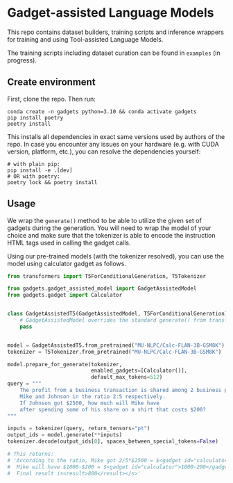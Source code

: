 # Gadget-assisted Language Models

This repo contains dataset builders, training scripts 
and inference wrappers for training and using 
Tool-assisted Language Models.

The training scripts including dataset curation can be found
in `examples` (in progress).


## Create environment

First, clone the repo. Then run:

```shell
conda create -n gadgets python=3.10 && conda activate gadgets
pip install poetry
poetry install 
```

This installs all dependencies in exact same versions used by authors of the repo.
In case you encounter any issues on your hardware (e.g. with CUDA version, platform, etc.),
you can resolve the dependencies yourself:

```shell
# with plain pip:
pip install -e .[dev]
# OR with poetry:
poetry lock && poetry install
```


## Usage

We wrap the `generate()` method to be able to utilize the 
given set of gadgets during the generation. 
You will need to wrap the model of your choice and 
make sure that the tokenizer is able to encode the instruction
HTML tags used in calling the gadget calls.

Using our pre-trained models (with the tokenizer resolved),
you can use the model using calculator gadget as follows.

```python
from transformers import T5ForConditionalGeneration, T5Tokenizer

from gadgets.gadget_assisted_model import GadgetAssistedModel
from gadgets.gadget import Calculator


class GadgetAssistedT5(GadgetAssistedModel, T5ForConditionalGeneration):
    # GadgetAssistedModel overrides the standard generate() from transformers
    pass


model = GadgetAssistedT5.from_pretrained("MU-NLPC/Calc-FLAN-3B-GSM8K")
tokenizer = T5Tokenizer.from_pretrained("MU-NLPC/Calc-FLAN-3B-GSM8K")

model.prepare_for_generate(tokenizer, 
                           enabled_gadgets=[Calculator()], 
                           default_max_tokens=512)
query = """
    The profit from a business transaction is shared among 2 business partners, 
    Mike and Johnson in the ratio 2:5 respectively. 
    If Johnson got $2500, how much will Mike have 
    after spending some of his share on a shirt that costs $200?
"""

inputs = tokenizer(query, return_tensors="pt")
output_ids = model.generate(**inputs)
tokenizer.decode(output_ids[0], spaces_between_special_tokens=False)

# This returns:
# 'According to the ratio, Mike got 2/5*$2500 = $<gadget id="calculator">2/5*2500</gadget><output>1_000</output> 1000 
#  Mike will have $1000-$200 = $<gadget id="calculator">1000-200</gadget><output>800</output> 800 after buying a shirt. 
#  Final result is<result>800</result></s>'
```


